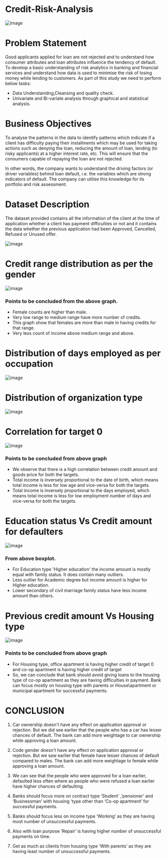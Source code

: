# Credit-Risk-Analysis

![image](https://user-images.githubusercontent.com/76435558/133157941-972d531c-c96e-4da6-9e3c-c40de0ee1cd7.png)


# Problem Statement
Good applicants applied for loan are not rejected and to understand how consumer attributes and loan attributes influence the tendency of default. 
To develop a basic understanding of risk analytics in banking and financial services and understand how data is used to minimise the risk of losing money while lending 
to customers. As part of this study we need to perform below tasks:

- Data Understanidng,Cleansing and quality check.
- Univariate and Bi-variate analysis through graphical and statistical analysis.

# Business Objectives
To analyse the patterns in the data to identify patterns which indicate if a client has difficulty paying their installments which may be used for taking actions such as 
denying the loan, reducing the amount of loan, lending (to risky applicants) at a higher interest rate, etc. This will ensure that the consumers capable of repaying the 
loan are not rejected.

In other words, the company wants to understand the driving factors (or driver variables) behind loan default, i.e. the variables which are strong indicators of default. 
The company can utilise this knowledge for its portfolio and risk assessment.

# Dataset Description
The dataset provided contains all the information of the client at the time of application whether a client has payment difficulties or not and it contains the data whether the previous application had been Approved, Cancelled, Refused or Unused offer.


![image](https://user-images.githubusercontent.com/76435558/133158033-aa0eaaab-901d-4c75-a162-9c2c998d0df3.png)

# Credit range distribution as per the gender

![image](https://user-images.githubusercontent.com/76435558/133158207-54f3d19d-b317-4008-b1ab-dc821547a61c.png)

### Points to be concluded from the above graph.
- Female counts are higher than male.
- Very low range to medium range have more number of credits.
- This graph show that females are more than male in having credits for that range.
- Very less count of income above medium range and above.

# Distribution of days employed as per occupation

![image](https://user-images.githubusercontent.com/76435558/133158414-1c4a2c9d-6d3c-4f49-a4fd-4e8391b723c2.png)

# Distribution of organization type

![image](https://user-images.githubusercontent.com/76435558/133158587-e546689e-e4d5-45c9-ae2a-c7310f3212b3.png)

# Correlation for target 0

![image](https://user-images.githubusercontent.com/76435558/133159290-5b0334b2-d3c6-4692-b8b5-943604948ab9.png)

### Points to be concluded from above graph
- We observe that there is a high correlation between credit amount and goods price for both the targets.
- Total income is inversely proportional to the date of birth, which means total income is less for low age and vice-versa for both the targets.
- Total income is inversely proportional to the days employed, which means total income is less for low employment number of days and vice-versa for both the targets.

# Education status Vs Credit amount for defaulters

![image](https://user-images.githubusercontent.com/76435558/133159996-7150be10-ad08-4429-8cec-1e45243cde1d.png)

### From above boxplot.
- For Education type 'Higher education' the income amount is mostly equal with family status. It does contain many outliers.
- Less outlier for Academic degree but income amount is higher for Higher education.
- Lower secondary of civil marriage family status have less income amount than others.

# Previous credit amount Vs Housing type

![image](https://user-images.githubusercontent.com/76435558/133160200-89192f61-d5f9-42d4-b27c-d7ab072f25f9.png)

### Points to be concluded from above graph
- For Housing type, office apartment is having higher credit of target 0 and co-op apartment is having higher credit of target
- So, we can conclude that bank should avoid giving loans to the housing type of co-op apartment as they are having difficulties in payment. Bank can focus mostly on housing type with parents or House\apartment or municipal apartment for successful payments.

# CONCLUSION

1. Car ownership doesn't have any effect on application approval or rejection. But we did see earlier that the people who has a car has lesser chances of default. The bank can add more weightage to car ownership while approving a loan amount.

2. Code gender doesn't have any effect on application approval or rejection. But we saw earlier that female have lesser chances of default compared to males. The bank can add more weightage to female while approving a loan amount.

3. We can see that the people who were approved for a loan earlier, defaulted less often where as people who were refused a loan earlier have higher chances of defaulting.

4. Banks should focus more on contract type ‘Student’ ,’pensioner’ and ‘Businessman’ with housing ‘type other than ‘Co-op apartment’ for successful payments.

5. Banks should focus less on income type ‘Working’ as they are having most number of unsuccessful payments.

6. Also with loan purpose ‘Repair’ is having higher number of unsuccessful payments on time.

7. Get as much as clients from housing type ‘With parents’ as they are having least number of unsuccessful payments.
